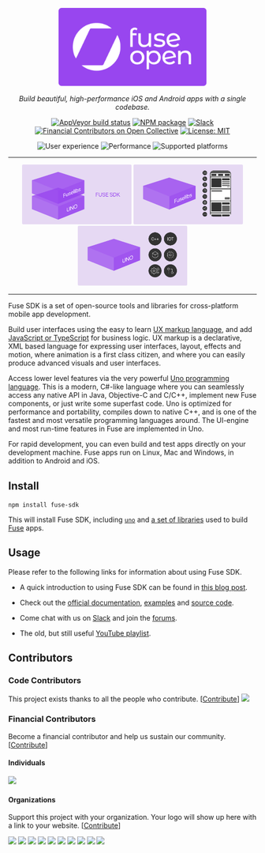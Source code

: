 <p align="center"><a href="https://fuseopen.com"><img src="https://github.com/fuse-open/fuse-sdk/raw/8e2179ce599bb5db81db3841a472e8b298019029/img/fuseopen.png" alt="Fuse Open" width="300" /></a></p>
<p align="center"><em>Build beautiful, high-performance iOS and Android apps with a single codebase.</em></p>

<p align="center">
<a href="https://ci.appveyor.com/project/mortend/fuse-sdk/branch/master"><img src="https://img.shields.io/appveyor/ci/mortend/fuse-sdk/master.svg?logo=appveyor&amp;logoColor=silver&amp;style=flat-square" alt="AppVeyor build status"></a>
<a href="https://www.npmjs.com/package/fuse-sdk"><img src="https://img.shields.io/npm/v/fuse-sdk.svg?style=flat-square" alt="NPM package"></a>
<a href="https://slackcommunity.fusetools.com/"><img src="https://img.shields.io/badge/chat-on slack-blue.svg?style=flat-square" alt="Slack"></a>
<a href="https://opencollective.com/fuse-open"><img src="https://opencollective.com/fuse-open/all/badge.svg?label=financial+contributors&amp;style=flat-square" alt="Financial Contributors on Open Collective"></a>
<a href="LICENSE.txt"><img src="https://img.shields.io/github/license/fuse-open/fuse-sdk.svg?style=flat-square" alt="License: MIT"></a>
</p>

<p align="center">
<img src="https://img.shields.io/badge/user experience-impressive-brightgreen?style=flat-square" alt="User experience">
<img src="https://img.shields.io/badge/performance-excellent-brightgreen?style=flat-square" alt="Performance">
<img src="https://img.shields.io/badge/supported platforms-Android | iOS | macOS | Linux | Windows-brightgreen?style=flat-square" alt="Supported platforms">
</p>

---

<p align="center">
<a href="https://www.npmjs.com/package/fuse-sdk"><img src="https://github.com/fuse-open/fuse-sdk/raw/8e2179ce599bb5db81db3841a472e8b298019029/img/fuse_sdk.png" alt="Fuse SDK" width="222" /></a>
<a href="https://www.npmjs.com/package/@fuse-open/fuselibs"><img src="https://github.com/fuse-open/fuse-sdk/raw/8e2179ce599bb5db81db3841a472e8b298019029/img/fuselibs.png" alt="Fuselibs" width="222" /></a>
<a href="https://www.npmjs.com/package/@fuse-open/uno"><img src="https://github.com/fuse-open/fuse-sdk/raw/8e2179ce599bb5db81db3841a472e8b298019029/img/uno.png" alt="Uno" width="222" /></a>
</p>

---

Fuse SDK is a set of open-source tools and libraries for cross-platform mobile app development.

Build user interfaces using the easy to learn [UX markup language](https://fuseopen.com/docs/ux-markup/ux-markup.html), and add [JavaScript or TypeScript](https://fuseopen.com/docs/fusejs/fusejs.html) for business logic. UX markup is a declarative, XML based language for expressing user interfaces, layout, effects and motion, where animation is a first class citizen, and where you can easily produce advanced visuals and user interfaces.

Access lower level features via the very powerful [Uno programming language](https://fuseopen.com/docs/uno/uno-lang). This is a modern, C#-like language where you can seamlessly access any native API in Java, Objective-C and C/C++, implement new Fuse components, or just write some superfast code. Uno is optimized for performance and portability, compiles down to native C++, and is one of the fastest and most versatile programming languages around. The UI-engine and most run-time features in Fuse are implemented in Uno.

For rapid development, you can even build and test apps directly on your development machine. Fuse apps run on Linux, Mac and Windows, in addition to Android and iOS.

## Install

```shell
npm install fuse-sdk
```

This will install Fuse SDK, including [`uno`](https://github.com/fuse-open/uno) and [a set of libraries](https://github.com/fuse-open/fuselibs) used to build [Fuse](https://fuseopen.com) apps.

## Usage

Please refer to the following links for information about using Fuse SDK.

* A quick introduction to using Fuse SDK can be found in [this blog post](https://medium.com/@mortendanielfornes/introducing-fuse-sdk-890180044c13).

* Check out the [official documentation](https://fuseopen.com/docs), [examples](https://fuseopen.com/examples/) and [source code](https://github.com/fuse-open).

* Come chat with us on [Slack](https://slackcommunity.fusetools.com/) and join the [forums](https://forums.fusetools.com/).

* The old, but still useful [YouTube playlist](https://www.youtube.com/playlist?list=PLdlqWm6b-XALJgM3fGa4q95Yipsgb8Q1o).

## Contributors

### Code Contributors

This project exists thanks to all the people who contribute. [[Contribute](CONTRIBUTING.md)]
<a href="https://github.com/fuse-open/fuse-sdk/graphs/contributors"><img src="https://opencollective.com/fuse-open/contributors.svg?width=890&button=false" /></a>

### Financial Contributors

Become a financial contributor and help us sustain our community. [[Contribute](https://opencollective.com/fuse-open/contribute)]

#### Individuals

<a href="https://opencollective.com/fuse-open"><img src="https://opencollective.com/fuse-open/individuals.svg?width=890"></a>

#### Organizations

Support this project with your organization. Your logo will show up here with a link to your website. [[Contribute](https://opencollective.com/fuse-open/contribute)]

<a href="https://opencollective.com/fuse-open/organization/0/website"><img src="https://opencollective.com/fuse-open/organization/0/avatar.svg"></a>
<a href="https://opencollective.com/fuse-open/organization/1/website"><img src="https://opencollective.com/fuse-open/organization/1/avatar.svg"></a>
<a href="https://opencollective.com/fuse-open/organization/2/website"><img src="https://opencollective.com/fuse-open/organization/2/avatar.svg"></a>
<a href="https://opencollective.com/fuse-open/organization/3/website"><img src="https://opencollective.com/fuse-open/organization/3/avatar.svg"></a>
<a href="https://opencollective.com/fuse-open/organization/4/website"><img src="https://opencollective.com/fuse-open/organization/4/avatar.svg"></a>
<a href="https://opencollective.com/fuse-open/organization/5/website"><img src="https://opencollective.com/fuse-open/organization/5/avatar.svg"></a>
<a href="https://opencollective.com/fuse-open/organization/6/website"><img src="https://opencollective.com/fuse-open/organization/6/avatar.svg"></a>
<a href="https://opencollective.com/fuse-open/organization/7/website"><img src="https://opencollective.com/fuse-open/organization/7/avatar.svg"></a>
<a href="https://opencollective.com/fuse-open/organization/8/website"><img src="https://opencollective.com/fuse-open/organization/8/avatar.svg"></a>
<a href="https://opencollective.com/fuse-open/organization/9/website"><img src="https://opencollective.com/fuse-open/organization/9/avatar.svg"></a>
